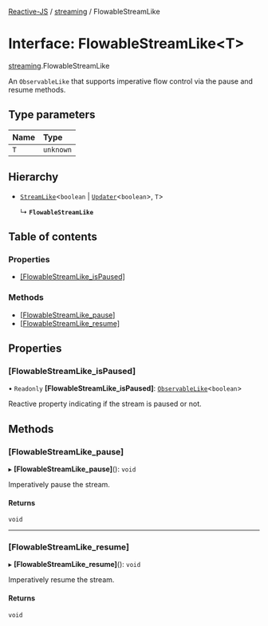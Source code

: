 [Reactive-JS](../README.md) / [streaming](../modules/streaming.md) / FlowableStreamLike

# Interface: FlowableStreamLike<T\>

[streaming](../modules/streaming.md).FlowableStreamLike

An `ObservableLike` that supports imperative flow control
via the pause and resume methods.

## Type parameters

| Name | Type |
| :------ | :------ |
| `T` | `unknown` |

## Hierarchy

- [`StreamLike`](streaming.StreamLike.md)<`boolean` \| [`Updater`](../modules/functions.md#updater)<`boolean`\>, `T`\>

  ↳ **`FlowableStreamLike`**

## Table of contents

### Properties

- [[FlowableStreamLike\_isPaused]](streaming.FlowableStreamLike.md#[flowablestreamlike_ispaused])

### Methods

- [[FlowableStreamLike\_pause]](streaming.FlowableStreamLike.md#[flowablestreamlike_pause])
- [[FlowableStreamLike\_resume]](streaming.FlowableStreamLike.md#[flowablestreamlike_resume])

## Properties

### [FlowableStreamLike\_isPaused]

• `Readonly` **[FlowableStreamLike\_isPaused]**: [`ObservableLike`](rx.ObservableLike.md)<`boolean`\>

Reactive property indicating if the stream is paused or not.

## Methods

### [FlowableStreamLike\_pause]

▸ **[FlowableStreamLike_pause]**(): `void`

Imperatively pause the stream.

#### Returns

`void`

___

### [FlowableStreamLike\_resume]

▸ **[FlowableStreamLike_resume]**(): `void`

Imperatively resume the stream.

#### Returns

`void`
